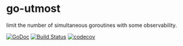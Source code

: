 # go-utmost
limit the number of simultaneous goroutines with some observability.

[![GoDoc](https://godoc.org/github.com/batmac/go-utmost?status.svg)](https://godoc.org/github.com/batmac/go-utmost)
[![Build Status](https://travis-ci.org/batmac/go-utmost.svg?branch=master)](https://travis-ci.org/batmac/go-utmost)
[![codecov](https://codecov.io/gh/batmac/go-utmost/branch/master/graph/badge.svg)](https://codecov.io/gh/batmac/go-utmost)
